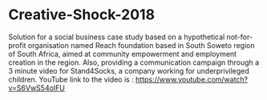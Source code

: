 # Creative-Shock-2018
Solution for a social business case study based on a hypothetical not-for-profit organisation named Reach foundation based in South Soweto region of South Africa, aimed at community empowerment and employment creation in the region. Also, providing a communication campaign through a 3 minute video for Stand4Socks, a company working for underprivileged children. YouTube link to the video is : https://www.youtube.com/watch?v=S6VwS54oIFU
